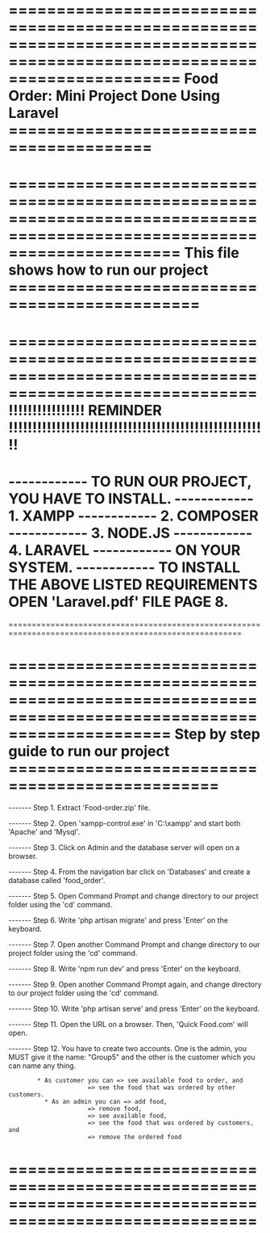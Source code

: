 ========================================================================================================
================== Food Order: Mini Project Done Using Laravel =========================================
========================================================================================================

========================================================================================================
================== This file shows how to run our project ==============================================
========================================================================================================

========================================================================================================
  !!!!!!!!!!!!!!!! REMINDER !!!!!!!!!!!!!!!!!!!!!!!!!!!!!!!!!!!!!!!!!!!!!!!!!!!!!!!
========================================================================================================
------------ TO RUN OUR PROJECT, YOU HAVE TO INSTALL.
------------	1. XAMPP
------------ 	2. COMPOSER
------------ 	3. NODE.JS
------------ 	4. LARAVEL
------------ ON YOUR SYSTEM.
------------ TO INSTALL THE ABOVE LISTED REQUIREMENTS OPEN 'Laravel.pdf' FILE PAGE 8.
========================================================================================================
========================================================================================================

========================================================================================================
================= Step by step guide to run our project ================================================
========================================================================================================

------- Step 1. Extract 'Food-order.zip' file.

------- Step 2. Open 'xampp-control.exe' in 'C:\xampp' and start both 'Apache' and 'Mysql'.

------- Step 3. Click on Admin and the database server will open on a browser.

------- Step 4. From the navigation bar click on 'Databases' and create a database called 'food_order'.

------- Step 5. Open Command Prompt and change directory to our project folder using
		    the 'cd' command.

------- Step 6. Write 'php  artisan migrate' and press 'Enter' on the keyboard.

------- Step 7. Open another Command Prompt and change directory to our project folder using
		    the 'cd' command.

------- Step 8. Write 'npm run dev' and press 'Enter' on the keyboard.

------- Step 9. Open another Command Prompt again, and change directory to our project folder using
		    the 'cd' command.

------- Step 10. Write 'php  artisan serve' and press 'Enter' on the keyboard.

------- Step 11. Open the URL on a browser. Then, 'Quick Food.com' will open.

------- Step 12. You have to create two accounts. One is the admin, you MUST give it the name: "Group5" 
	           and the other is the customer which you can name any thing. 

		    * As customer you can => see available food to order, and
						  => see the food that was ordered by other customers. 
	          * As an admin you can => add food, 
						  => remove food,
						  => see available food,
						  => see the food that was ordered by customers, and
						  => remove the ordered food
========================================================================================================
========================================================================================================
